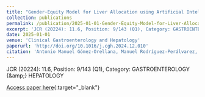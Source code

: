 ```yaml
---
title: "Gender-Equity Model for Liver Allocation using Artificial Intelligence (GEMA-AI) for waiting list liver transplant prioritization"
collection: publications
permalink: /publication/2025-01-01-Gender-Equity-Model-for-Liver-Allocation-using-Artificial-Intelligence-GEMA-AI-for-waiting-list-live
excerpt: 'JCR (20224): 11.6, Position: 9/143 (Q1), Category: GASTROENTEROLOGY &amp; HEPATOLOGY'
date: 2025-01-01
venue: 'Clinical Gastroenterology and Hepatology'
paperurl: 'http://doi.org/10.1016/j.cgh.2024.12.010'
citation: 'Antonio Manuel Gómez-Orellana, Manuel Rodríguez-Perálvarez, David Guijo-Rubio, <strong>Pedro Antonio Gutiérrez</strong>, Avik Majumdar, Geoffrey W. McCaughan, Rhiannon Taylor, Emmanuel Tsochatzis, César Hervás-Martínez, &quot;Gender-Equity Model for Liver Allocation using Artificial Intelligence (GEMA-AI) for waiting list liver transplant prioritization.&quot; Clinical Gastroenterology and Hepatology, Vol. Conditionally Accepted, 2025.'
---
```

JCR (20224): 11.6, Position: 9/143 (Q1), Category: GASTROENTEROLOGY {\&amp;} HEPATOLOGY

[Access paper here](http://doi.org/10.1016/j.cgh.2024.12.010){:target="_blank"}
